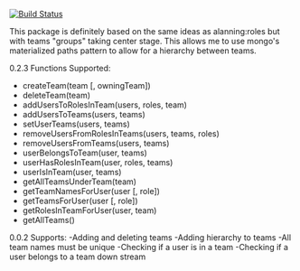[![Build Status](https://travis-ci.org/BRyeGmoney/meteor-teams.svg?branch=master)](https://travis-ci.org/BRyeGmoney/meteor-teams)

This package is definitely based on the same ideas as alanning:roles but with teams "groups" taking center stage. This allows me to use mongo's materialized paths pattern to allow for a hierarchy between teams.

0.2.3 Functions Supported:
* createTeam(team [, owningTeam])
* deleteTeam(team)
* addUsersToRolesInTeam(users, roles, team)
* addUsersToTeams(users, teams)
* setUserTeams(users, teams)
* removeUsersFromRolesInTeams(users, teams, roles)
* removeUsersFromTeams(users, teams)
* userBelongsToTeam(user, teams)
* userHasRolesInTeam(user, roles, teams)
* userIsInTeam(user, teams)
* getAllTeamsUnderTeam(team)
* getTeamNamesForUser(user [, role])
* getTeamsForUser(user [, role])
* getRolesInTeamForUser(user, team)
* getAllTeams()

0.0.2 Supports:
-Adding and deleting teams
-Adding hierarchy to teams
-All team names must be unique
-Checking if a user is in a team
-Checking if a user belongs to a team down stream
